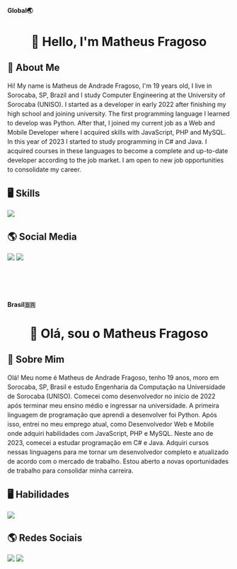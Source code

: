 <h4>Global🌏</h4>
<h1 align="center">👋 Hello, I'm Matheus Fragoso</h1>
<h2 align="left"> 💬 About Me </h2>
<p style="line-height: 1.5">
  Hi! My name is Matheus de Andrade Fragoso, I'm 19 years old, I live in Sorocaba, SP, Brazil and  I study Computer Engineering at the University of Sorocaba (UNISO).
  I started as a developer in early 2022 after finishing my high school and joining university. The first programming language I learned to develop was Python. After that, I joined my current job as a Web and Mobile Developer where I acquired skills with JavaScript, PHP and MySQL. 
  In this year of 2023 I started to study programming in C# and Java. I acquired courses in these languages to become a complete and up-to-date developer according to the job market. I am open to new job opportunities to consolidate my career.</p>
  
<h2 align="left">🖥️ Skills </h2>
<p align="left">
  <a>
    <img src="https://skillicons.dev/icons?i=cs,java,py,php,mysql,git,github,html,css,bootstrap,dotnet,discord&perline=6" />
  </a>
</p>

<h2 align="left">🌎 Social Media</h2>
<a href="https://www.instagram.com/legulaas/"><img src="https://skillicons.dev/icons?i=instagram" /></a>
<a href="https://www.linkedin.com/in/matheus-fragoso-79876823b/"><img src="https://skillicons.dev/icons?i=linkedin" /></a>

<br>
<br>
<br>
<br>
<br>

<h4>Brasil🇧🇷</h4>
<h1 align="center">👋 Olá, sou o Matheus Fragoso</h1>
<h2 align="left"> 💬 Sobre Mim </h2>
<p style="line-height: 1.5">
  Olá! Meu nome é Matheus de Andrade Fragoso, tenho 19 anos, moro em Sorocaba, SP, Brasil e estudo Engenharia da Computação na Universidade de Sorocaba (UNISO).
  Comecei como desenvolvedor no início de 2022 após terminar meu ensino médio e ingressar na universidade. A primeira linguagem de programação que aprendi a desenvolver foi Python. Após isso, entrei no meu emprego atual, como Desenvolvedor Web e Mobile onde adquiri habilidades com JavaScript, PHP e MySQL. 
  Neste ano de 2023, comecei a estudar programação em C# e Java. Adquiri cursos nessas linguagens para me tornar um desenvolvedor completo e atualizado de acordo com o mercado de trabalho. Estou aberto a novas oportunidades de trabalho para consolidar minha carreira.</p>
  
<h2 align="left">🖥️ Habilidades </h2>
<p align="left">
  <a>
    <img src="https://skillicons.dev/icons?i=cs,java,py,php,mysql,git,github,html,css,bootstrap,dotnet,discord&perline=6" />
  </a>
</p>

<h2 align="left">🌎 Redes Sociais</h2>
<a href="https://www.instagram.com/legulaas/"><img src="https://skillicons.dev/icons?i=instagram" /></a>
<a href="https://www.linkedin.com/in/matheus-fragoso-79876823b/"><img src="https://skillicons.dev/icons?i=linkedin" /></a>


          
          


